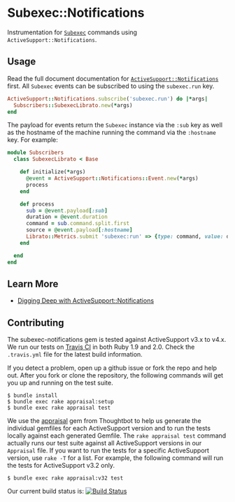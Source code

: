 # Subexec::Notifications

Instrumentation for [`Subexec`](https://github.com/nulayer/subexec) commands using `ActiveSupport::Notifications`.


## Usage

Read the full document documentation for [`ActiveSupport::Notifications`](http://apidock.com/rails/ActiveSupport/Notifications) first. All `Subexec` events can be subscribed to using the `subexec.run` key.

```ruby
ActiveSupport::Notifications.subscribe('subexec.run') do |*args|
  Subscribers::SubexecLibrato.new(*args)
end
```

The payload for events return the `Subexec` instance via the `:sub` key as well as the hostname of the machine running the command via the `:hostname` key. For example:

```ruby
module Subscribers
  class SubexecLibrato < Base

    def initialize(*args)
      @event = ActiveSupport::Notifications::Event.new(*args)
      process
    end

    def process
      sub = @event.payload[:sub]
      duration = @event.duration
      command = sub.command.split.first
      source = @event.payload[:hostname]
      Librato::Metrics.submit 'subexec:run' => {type: command, value: duration, source: source}
    end

  end
end
```


## Learn More

* [Digging Deep with ActiveSupport::Notifications](https://speakerdeck.com/nextmat/digging-deep-with-activesupportnotifications)


## Contributing

The subexec-notifications gem is tested against ActiveSupport v3.x to v4.x. We run our tests on [Travis CI](http://travis-ci.org/customink/subexec-notifications) in both Ruby 1.9 and 2.0. Check the `.travis.yml` file for the latest build information. 

If you detect a problem, open up a github issue or fork the repo and help out. After you fork or clone the repository, the following commands will get you up and running on the test suite. 

```shell
$ bundle install
$ bundle exec rake appraisal:setup
$ bundle exec rake appraisal test
```

We use the [appraisal](https://github.com/thoughtbot/appraisal) gem from Thoughtbot to help us generate the individual gemfiles for each ActiveSupport version and to run the tests locally against each generated Gemfile. The `rake appraisal test` command actually runs our test suite against all ActiveSupport versions in our `Appraisal` file. If you want to run the tests for a specific ActiveSupport version, use `rake -T` for a list. For example, the following command will run the tests for ActiveSupport v3.2 only.

```shell
$ bundle exec rake appraisal:v32 test
```

Our current build status is:
[![Build Status](https://secure.travis-ci.org/customink/subexec-notifications.png)](http://travis-ci.org/customink/subexec-notifications)
